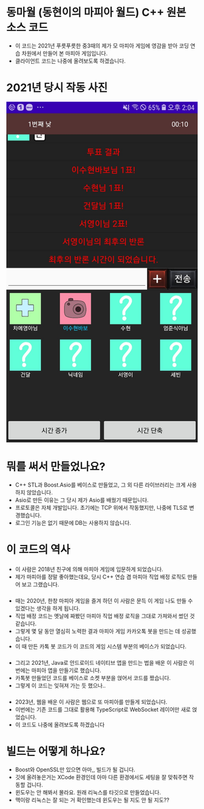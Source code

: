 # 동마월 (동현이의 마피아 월드) C++ 원본 소스 코드
- 이 코드는 2021년 푸릇푸릇한 중3때의 제가 모 마피아 게임에 영감을 받아 코딩 연습 차원에서 만들어 본 마피아 게임입니다.
- 클라이언트 코드는 나중에 올려보도록 하겠습니다.

# 2021년 당시 작동 사진
![시연 이미지](https://raw.githubusercontent.com/ldhhello/MafiaServer/main/Screenshot_20210131-140402_Mafia.jpg)

# 뭐를 써서 만들었나요?
- C++ STL과 Boost.Asio를 베이스로 만들었고, 그 외 다른 라이브러리는 크게 사용하지 않았습니다.
- Asio로 만든 이유는 그 당시 제가 Asio를 배웠기 때문입니다.
- 프로토콜은 자체 개발입니다. 초기에는 TCP 위에서 작동했지만, 나중에 TLS로 변경했습니다.
- 로그인 기능은 없기 때문에 DB는 사용하지 않습니다.


# 이 코드의 역사
###
- 이 사람은 2018년 친구에 의해 마피아 게임에 입문하게 되었습니다.
- 제가 마피아를 정말 좋아했는데요, 당시 C++ 연습 겸 마피아 직업 배정 로직도 만들어 보고 그랬습니다.
###
- 때는 2020년, 한창 마피아 게임을 즐겨 하던 이 사람은 문득 이 게임 나도 만들 수 있겠다는 생각을 하게 됩니다.
- 직업 배정 코드는 옛날에 짜봤던 마피아 직업 배정 로직을 그대로 가져와서 썼던 것 같습니다.
- 그렇게 몇 달 동안 열심히 노력한 결과 마피아 게임 카카오톡 봇을 만드는 데 성공했습니다.
- 이 때 만든 카톡 봇 코드가 이 코드의 게임 시스템 부분의 베이스가 되었습니다.
###
- 그리고 2021년, Java로 안드로이드 네이티브 앱을 만드는 법을 배운 이 사람은 이번에는 마피아 앱을 만들기로 했습니다.
- 카톡봇 만들었던 코드를 베이스로 소켓 부분을 얹어서 코드를 짰습니다.
- 그렇게 이 코드는 잊혀져 가는 듯 했으나..
###
- 2023년, 웹을 배운 이 사람은 웹으로 또 마피아를 만들게 되었습니다.
- 이번에는 기존 코드를 그대로 활용해 TypeScript로 WebSocket 레이어만 새로 얹었습니다.
- 이 코드도 나중에 올려보도록 하겠습니다

# 빌드는 어떻게 하나요?
- Boost와 OpenSSL만 있으면 아마,, 빌드가 될 겁니다.
- 깃에 올려놓은거는 XCode 환경인데 아마 다른 환경에서도 세팅을 잘 맞춰주면 작동할 겁니다.
- 윈도우는 안 해봐서 몰라요. 원래 리눅스를 타깃으로 만들었습니다.
- 맥이랑 리눅스는 잘 되는 거 확인했는데 윈도우는 될 지도 안 될 지도??
